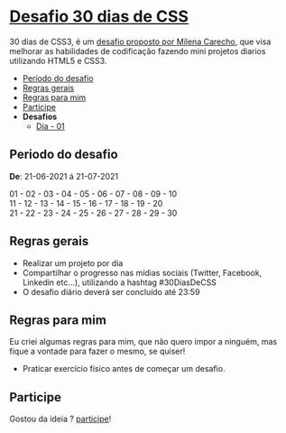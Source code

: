 # [Desafio 30 dias de CSS](https://github.com/MilenaCarecho/30diasDeCSS) 

30 dias de CSS3, é um [desafio proposto por Milena Carecho](https://github.com/MilenaCarecho/30diasDeCSS), que visa melhorar as habilidades de codificação fazendo mini projetos diarios utilizando HTML5 e CSS3.

- [Período do desafio](#periodo-do-desafio)
- [Regras gerais](#regras-gerais)
- [Regras para mim](#regras-para-mim)
- [Participe](#participe)
- **Desafios**
  - [Dia - 01](dia-01)

## Periodo do desafio

**De**: 21-06-2021 á 21-07-2021 <br>

01 - 02 - 03 - 04 - 05 - 06 - 07 - 08 - 09 - 10              
11 - 12 - 13 - 14 - 15 - 16 - 17 - 18 - 19 - 20     
21 - 22 - 23 - 24 - 25 - 26 - 27 - 28 - 29 - 30   

## Regras gerais

- Realizar um projeto por dia
- Compartilhar o progresso nas mídias sociais (Twitter, Facebook, Linkedin etc...), utilizando a hashtag #30DiasDeCSS
- O desafio diário deverá ser concluído até 23:59

## Regras para mim

Eu criei algumas regras para mim, que não quero impor a ninguém, mas fique a vontade para fazer o mesmo, se quiser!

- Praticar exercício físico antes de começar um desafio.

## Participe

Gostou da ideia ? [participe](https://github.com/MilenaCarecho/30diasDeCSS/issues/1)!
